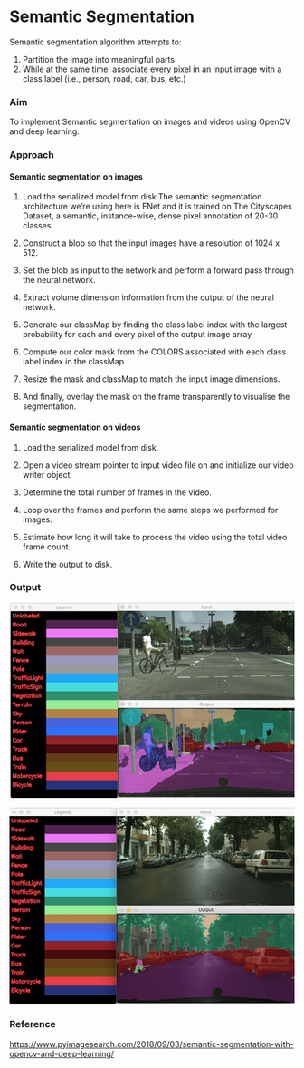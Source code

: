 # Semantic Segmentation


Semantic segmentation algorithm attempts to:

1. Partition the image into meaningful parts
2. While at the same time, associate every pixel in an input image with a class label (i.e., person, road, car, bus, etc.)


### Aim

To implement Semantic segmentation on images and videos using OpenCV and deep learning.


### Approach


#### Semantic segmentation on images

1. Load the serialized model from disk.The semantic segmentation architecture we’re using here is ENet and it is trained on The Cityscapes Dataset, a semantic, instance-wise, dense pixel annotation of 20-30 classes

2. Construct a blob so that the input images have a resolution of 1024 x 512.

3. Set the blob  as input to the network and perform a forward pass through the neural network.

4. Extract volume dimension information from the output of the neural network.

5. Generate our classMap  by finding the class label index with the largest probability for each and every pixel of the output  image array

6. Compute our color mask  from the COLORS  associated with each class label index in the classMap

7. Resize the mask  and classMap  to match the input image dimensions.

8. And finally, overlay the mask on the frame transparently to visualise the segmentation.


#### Semantic segmentation on videos

1. Load the serialized model from disk.

2. Open a video stream pointer to input video file on and initialize our video writer object.

3. Determine the total  number of frames in the video.

4. Loop over the frames and perform the same steps we performed for images.

5. Estimate how long  it will take to process the video using the total  video frame count.

6. Write the output to disk. 


### Output

![Output1](https://github.com/gayathri-venu/Semantic_segmentation/blob/master/output_images/output1.png)

![Output2](https://github.com/gayathri-venu/Semantic_segmentation/blob/master/output_images/output2.png)


### Reference

https://www.pyimagesearch.com/2018/09/03/semantic-segmentation-with-opencv-and-deep-learning/
